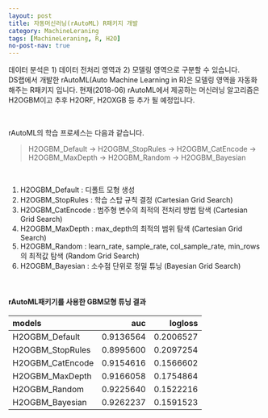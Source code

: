 ```yaml
---
layout: post
title: 자동머신러닝(rAutoML) R패키지 개발 
category: MachineLeraning 
tags: [MachineLeraning, R, H2O]
no-post-nav: true
---
```


데이터 분석은 1) 데이터 전처리 영역과 2) 모델링 영역으로 구분할 수 있습니다.  
DS랩에서 개발한 rAutoML(Auto Machine Learning in R)은 모델링 영역을 자동화 해주는 R패키지 입니다. 
현재(2018-06) rAutoML에서 제공하는 머신러닝 알고리즘은 H2OGBM이고 추후 H2ORF, H2OXGB 등 추가 될 예정입니다. 

<br>

rAutoML의  학습 프로세스는 다음과 같습니다.
> H2OGBM_Default -> H2OGBM_StopRules -> H2OGBM_CatEncode -> H2OGBM_MaxDepth -> H2OGBM_Random -> H2OGBM_Bayesian

<br>

1. H2OGBM_Default : 디폴트 모형 생성
2. H2OGBM_StopRules : 학습 스탑 규칙 결정 (Cartesian Grid Search)
3. H2OGBM_CatEncode : 범주형 변수의 최적의 전처리 방법 탐색 (Cartesian Grid Search)
4. H2OGBM_MaxDepth : max_depth의 최적의 범위 탐색 (Cartesian Grid Search)
5. H2OGBM_Random : learn_rate, sample_rate, col_sample_rate, min_rows의 최적값 탐색  (Random Grid Search)
6. H2OGBM_Bayesian : 소수점 단위로 정밀 튜닝 (Bayesian Grid Search)

<br>

#### rAutoML패키기를 사용한 GBM모형 튜닝 결과

|models           |       auc|   logloss|
|:----------------|---------:|---------:|
|H2OGBM_Default   | 0.9136564| 0.2006527|
|H2OGBM_StopRules | 0.8995600| 0.2097254|
|H2OGBM_CatEncode | 0.9154616| 0.1566602|
|H2OGBM_MaxDepth  | 0.9166058| 0.1754864|
|H2OGBM_Random    | 0.9225640| 0.1522216|
|H2OGBM_Bayesian  | 0.9262237| 0.1591523|

